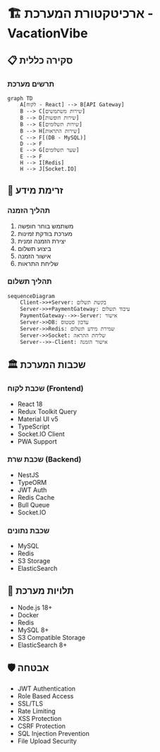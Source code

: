 # 🏗️ ארכיטקטורת המערכת - VacationVibe

## 📋 סקירה כללית

### תרשים מערכת
```mermaid
graph TD
    A[לקוח - React] --> B[API Gateway]
    B --> C[שירות משתמשים]
    B --> D[שירות חופשות]
    B --> E[שירות תשלומים]
    B --> H[שירות התראות]
    C --> F[(DB - MySQL)]
    D --> F
    E --> G[שער תשלומים]
    E --> F
    H --> I[Redis]
    H --> J[Socket.IO]
```

## 🔄 זרימת מידע

### תהליך הזמנה
1. משתמש בוחר חופשה
2. מערכת בודקת זמינות
3. יצירת הזמנה זמנית
4. ביצוע תשלום
5. אישור הזמנה
6. שליחת התראות

### תהליך תשלום
```mermaid
sequenceDiagram
    Client->>+Server: בקשת תשלום
    Server->>+PaymentGateway: עיבוד תשלום
    PaymentGateway-->>-Server: אישור
    Server->>DB: עדכון סטטוס
    Server->>Redis: שמירת מידע תשלום
    Server->>Socket: שליחת התראה
    Server-->>-Client: אישור הזמנה
```

## 🏛️ שכבות המערכת

### שכבת לקוח (Frontend)
- React 18
- Redux Toolkit Query
- Material UI v5
- TypeScript
- Socket.IO Client
- PWA Support

### שכבת שרת (Backend)
- NestJS
- TypeORM
- JWT Auth
- Redis Cache
- Bull Queue
- Socket.IO

### שכבת נתונים
- MySQL
- Redis
- S3 Storage
- ElasticSearch

## 🔌 תלויות מערכת
- Node.js 18+
- Docker
- Redis
- MySQL 8+
- S3 Compatible Storage
- ElasticSearch 8+

## 🛡️ אבטחה
- JWT Authentication
- Role Based Access
- SSL/TLS
- Rate Limiting
- XSS Protection
- CSRF Protection
- SQL Injection Prevention
- File Upload Security